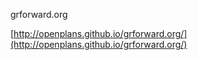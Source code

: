 grforward.org

[http://openplans.github.io/grforward.org/](http://openplans.github.io/grforward.org/)